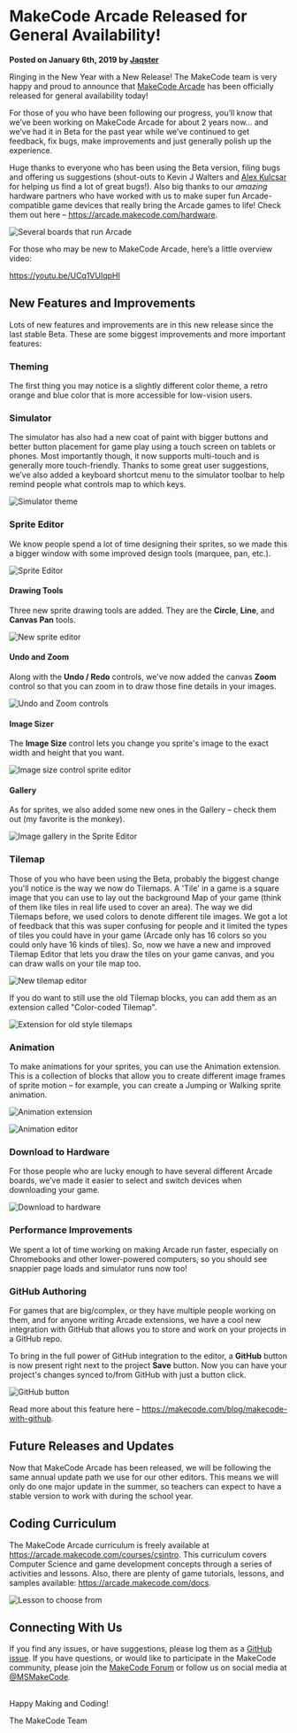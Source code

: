 # MakeCode Arcade Released for General Availability!

**Posted on January 6th, 2019 by [Jaqster](https://github.com/jaqster)**

Ringing in the New Year with a New Release! The MakeCode team is very happy and proud to announce that [MakeCode Arcade](https://arcade.makecode.com) has been officially released for general availability today!

For those of you who have been following our progress, you’ll know that we’ve been working on MakeCode Arcade for about 2 years now... and we’ve had it in Beta for the past year while we’ve continued to get feedback, fix bugs, make improvements and just generally polish up the experience.

Huge thanks to everyone who has been using the Beta version, filing bugs and offering us suggestions (shout-outs to Kevin J Walters and [Alex Kulcsar](https://twitter.com/AlexKulcsar) for helping us find a lot of great bugs!). Also big thanks to our *amazing* hardware partners who have worked with us to make super fun Arcade-compatible game devices that really bring the Arcade games to life!  Check them out here – https://arcade.makecode.com/hardware.  
 
![Several boards that run Arcade](/static/blog/arcade/general-release/arcade-boards.jpg)

For those who may be new to MakeCode Arcade, here’s a little overview video:

https://youtu.be/UCq1VUIqpHI

## New Features and Improvements

Lots of new features and improvements are in this new release since the last stable Beta. These are some biggest improvements and more important features:

### Theming

The first thing you may notice is a slightly different color theme, a retro orange and blue color that is more accessible for low-vision users.

### Simulator

The simulator has also had a new coat of paint with bigger buttons and better button placement for game play using a touch screen on tablets or phones. Most importantly though, it now supports multi-touch and is generally more touch-friendly. Thanks to some great user suggestions, we’ve also added a keyboard shortcut menu to the simulator toolbar to help remind people what controls map to which keys.
 
![Simulator theme](/static/blog/arcade/general-release/theme-simulator.png)

### Sprite Editor

We know people spend a lot of time designing their sprites, so we made this a bigger window with some improved design tools (marquee, pan, etc.).   
 
![Sprite Editor](/static/blog/arcade/general-release/sprite-editor.png)

#### Drawing Tools

Three new sprite drawing tools are added. They are the **Circle**, **Line**, and **Canvas Pan** tools.

![New sprite editor](/static/blog/arcade/general-release/drawing-tools.png)

#### Undo and Zoom

Along with the **Undo / Redo** controls, we've now added the canvas **Zoom** control so that you can zoom in to draw those fine details in your images.

![Undo and Zoom controls](/static/blog/arcade/general-release/undo-zoom.png)

#### Image Sizer

The **Image Size** control lets you change you sprite's image to the exact width and height that you want.

![Image size control sprite editor](/static/blog/arcade/general-release/image-sizer.png)

#### Gallery

As for sprites, we also added some new ones in the Gallery – check them out (my favorite is the monkey). 
 
![Image gallery in the Sprite Editor](/static/blog/arcade/general-release/gallery.png)

### Tilemap

Those of you who have been using the Beta, probably the biggest change you'll notice is the way we now do Tilemaps. A 'Tile' in a game is a square image that you can use to lay out the background Map of your game (think of them like tiles in real life used to cover an area). The way we did Tilemaps before, we used colors to denote different tile images. We got a lot of feedback that this was super confusing for people and it limited the types of tiles you could have in your game (Arcade only has 16 colors so you could only have 16 kinds of tiles). So, now we have a new and improved Tilemap Editor that lets you draw the tiles on your game canvas, and you can draw walls on your tile map too. 
 
![New tilemap editor](/static/blog/arcade/general-release/tile-map-editor.png)

If you do want to still use the old Tilemap blocks, you can add them as an extension called "Color-coded Tilemap".
 
![Extension for old style tilemaps](/static/blog/arcade/general-release/old-tile-map.png)

### Animation

To make animations for your sprites, you can use the Animation extension. This is a collection of blocks that allow you to create different image frames of sprite motion – for example, you can create a Jumping or Walking sprite animation. 
 
![Animation extension](/static/blog/arcade/general-release/animation-extension.png)

![Animation editor](/static/blog/arcade/general-release/animation-editor.png)

### Download to Hardware

For those people who are lucky enough to have several different Arcade boards, we’ve made it easier to select and switch devices when downloading your game. 
 
![Download to hardware](/static/blog/arcade/general-release/download-hardware.png)

### Performance Improvements

We spent a lot of time working on making Arcade run faster, especially on Chromebooks and other lower-powered computers, so you should see snappier page loads and simulator runs now too!

### GitHub Authoring

For games that are big/complex, or they have multiple people working on them, and for anyone writing Arcade extensions, we have a cool new integration with GitHub that allows you to store and work on your projects in a GitHub repo.   

To bring in the full power of GitHub integration to the editor, a **GitHub** button is now present right next to the project **Save** button. Now you can have your project's changes synced to/from GitHub with just a button click.

![GitHub button](/static/blog/arcade/general-release/github-integrate.png)

Read more about this feature here – https://makecode.com/blog/makecode-with-github.

## Future Releases and Updates

Now that MakeCode Arcade has been released, we will be following the same annual update path we use for our other editors. This means we will only do one major update in the summer, so teachers can expect to have a stable version to work with during the school year.

## Coding Curriculum

The MakeCode Arcade curriculum is freely available at https://arcade.makecode.com/courses/csintro. This curriculum covers Computer Science and game development concepts through a series of activities and lessons. Also, there are plenty of game tutorials, lessons, and samples available: https://arcade.makecode.com/docs. 
 
![Lesson to choose from](/static/blog/arcade/general-release/lessons.png)

## Connecting With Us

If you find any issues, or have suggestions, please log them as a [GitHub issue](https://github.com/microsoft/pxt-arcade/issues). If you have questions, or would like to participate in the MakeCode community, please join the [MakeCode Forum](https://forum.makecode.com) or follow us on social media at [@MSMakeCode](https://twitter.com/MSMakeCode).

<br/>
Happy Making and Coding!

The MakeCode Team
